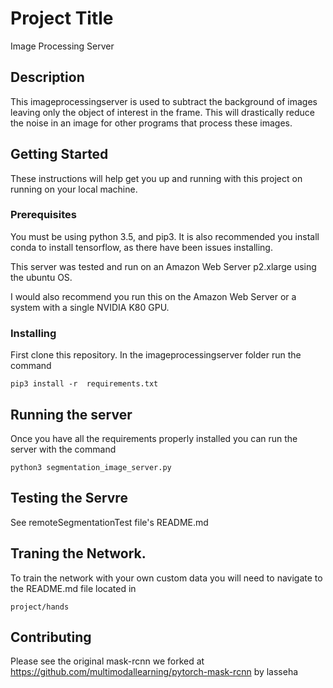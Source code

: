# Project Title

Image Processing Server

## Description
This imageprocessingserver is used to subtract the background of images leaving only the object of interest in the frame. This will drastically reduce the noise in an image for other programs that process these images.

## Getting Started

These instructions will help get you up and running with this project on running on your local machine.

### Prerequisites
You must be using python 3.5, and pip3. It is also recommended you install conda to install tensorflow, as there have been issues installing.

This server was tested and run on an Amazon Web Server p2.xlarge using the ubuntu OS.

I would also recommend you run this on the Amazon Web Server or a system with a single NVIDIA K80 GPU.


### Installing
First clone this repository. In the imageprocessingserver folder run the command

```
pip3 install -r  requirements.txt
```

## Running the server

Once  you have all the requirements properly installed you can run the server with the command
```
python3 segmentation_image_server.py
```

## Testing the Servre
See remoteSegmentationTest file's README.md

## Traning the Network.
To train the network with your own custom data you will need to navigate to the README.md file located in
```
project/hands
```

## Contributing

Please see the original mask-rcnn we forked at https://github.com/multimodallearning/pytorch-mask-rcnn by lasseha
